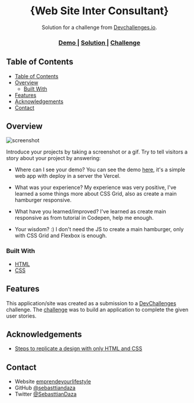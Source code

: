 <!-- Please update value in the {}  -->

<h1 align="center">{Web Site Inter Consultant}</h1>

<div align="center">
   Solution for a challenge from  <a href="http://devchallenges.io" target="_blank">Devchallenges.io</a>.
</div>

<div align="center">
  <h3>
    <a href="https://{[your-demo-link.your-domain](https://inter-consultant.vercel.app/)}">
      Demo
    </a>
    <span> | </span>
    <a href="https://{[your-url-to-the-solution](https://github.com/SebasttianDaza/interConsultant)}">
      Solution
    </a>
    <span> | </span>
    <a href="https://devchallenges.io/challenges/Jymh2b2FyebRTUljkNcb">
      Challenge
    </a>
  </h3>
</div>

<!-- TABLE OF CONTENTS -->

## Table of Contents

- [Table of Contents](#table-of-contents)
- [Overview](#overview)
  - [Built With](#built-with)
- [Features](#features)
- [Acknowledgements](#acknowledgements)
- [Contact](#contact)

<!-- OVERVIEW -->

## Overview

![screenshot](https://firebasestorage.googleapis.com/v0/b/emprendeyourlifestyle.appspot.com/o/inter-consultant.png?alt=media&token=fd31575b-25a6-465c-abad-e65cae99a3b2)

Introduce your projects by taking a screenshot or a gif. Try to tell visitors a story about your project by answering:

- Where can I see your demo?
  You can see the demo [here](https://inter-consultant.vercel.app/), it's a simple web app with deploy in a server the Vercel.

- What was your experience?
  My experience was very positive, I've learned a some things more about CSS Grid, also as create a main hamburger responsive.
- What have you learned/improved?
  I've learned as create main responsive as from tutorial in Codepen, help me enough.
- Your wisdom? :)
  I don't need the JS to create a main hamburger, only with CSS Grid and Flexbox is enough.

### Built With

<!-- This section should list any major frameworks that you built your project using. Here are a few examples.-->

- [HTML](https://developer.mozilla.org/)
- [CSS](https://developer.mozilla.org/)


## Features

<!-- List the features of your application or follow the template. Don't share the figma file here :) -->

This application/site was created as a submission to a [DevChallenges](https://devchallenges.io/challenges) challenge. The [challenge](https://devchallenges.io/challenges/Jymh2b2FyebRTUljkNcb) was to build an application to complete the given user stories.

## Acknowledgements

<!-- This section should list any articles or add-ons/plugins that helps you to complete the project. This is optional but it will help you in the future. For exmpale -->

- [Steps to replicate a design with only HTML and CSS](https://devchallenges-blogs.web.app/how-to-replicate-design/)

## Contact

- Website [emprendeyourlifestyle](https://{[your-web-site-link](http://emprendeyourlifestyle.com/)})
- GitHub [@sebasttiandaza](https://{github.com/sebasttiandaza})
- Twitter [@SebasttianDaza](https://{twitter.com/SebasttianDaza})
